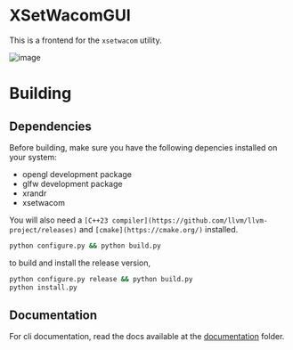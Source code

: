 # XSetWacomGUI

This is a frontend for the `xsetwacom` utility.

![image](https://github.com/user-attachments/assets/911f735e-d48d-4105-b63b-e0baadd2b07e)

# Building

## Dependencies

Before building, make sure you have the following depencies installed on your system:

* opengl development package
* glfw development package
* xrandr
* xsetwacom

You will also need a ``[C++23 compiler](https://github.com/llvm/llvm-project/releases)`` and ``[cmake](https://cmake.org/)`` installed.

```bash
python configure.py && python build.py
```

to build and install the release version,

```bash
python configure.py release && python build.py
python install.py
```

## Documentation

For cli documentation, read the docs available at the [documentation](documentation/) folder.
